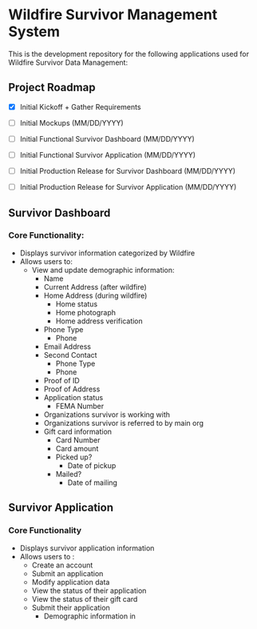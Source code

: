 # Wildfire Survivor Management System

This is the development repository for the following applications used for Wildfire Survivor Data Management:

## Project Roadmap

- [x] Initial Kickoff + Gather Requirements
- [ ] Initial Mockups (MM/DD/YYYY)
- [ ] Initial Functional Survivor Dashboard (MM/DD/YYYY)
- [ ] Initial Functional Survivor Application (MM/DD/YYYY)
- [ ] Initial Production Release for Survivor Dashboard (MM/DD/YYYY)
- [ ] Initial Production Release for Survivor Application (MM/DD/YYYY)


## Survivor Dashboard

### Core Functionality:

- Displays survivor information categorized by Wildfire
- Allows users to:
    - View and update demographic information:
        - Name
        - Current Address (after wildfire)
        - Home Address (during wildfire)
            - Home status
            - Home photograph
            - Home address verification
        - Phone Type
            - Phone
        - Email Address
        - Second Contact
            - Phone Type
            - Phone
        - Proof of ID
        - Proof of Address
        - Application status
            - FEMA Number
        - Organizations survivor is working with
        - Organizations survivor is referred to by main org
        - Gift card information
            - Card Number
            - Card amount
            - Picked up?
                - Date of pickup
            - Mailed?
                - Date of mailing

## Survivor Application

### Core Functionality

- Displays survivor application information
- Allows users to :
    - Create an account
    - Submit an application
    - Modify application data
    - View the status of their application
    - View the status of their gift card
    - Submit their application
        - Demographic information in 
